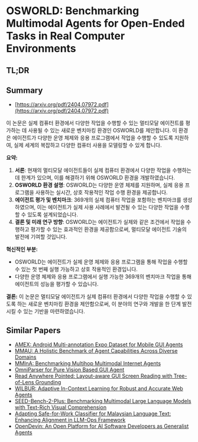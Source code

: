 # OSWORLD: Benchmarking Multimodal Agents for Open-Ended Tasks in Real Computer Environments
## TL;DR
## Summary
- [https://arxiv.org/pdf/2404.07972.pdf](https://arxiv.org/pdf/2404.07972.pdf)

이 논문은 실제 컴퓨터 환경에서 다양한 작업을 수행할 수 있는 멀티모달 에이전트를 평가하는 데 사용될 수 있는 새로운 벤치마킹 환경인 OSWORLD를 제안합니다. 이 환경은 에이전트가 다양한 운영 체제와 응용 프로그램에서 작업을 수행할 수 있도록 지원하여, 실제 세계의 복잡하고 다양한 컴퓨터 사용을 모델링할 수 있게 합니다.

**요약:**
1. **서론**: 현재의 멀티모달 에이전트들이 실제 컴퓨터 환경에서 다양한 작업을 수행하는 데 한계가 있으며, 이를 해결하기 위해 OSWORLD 환경을 개발하였습니다.
2. **OSWORLD 환경 설명**: OSWORLD는 다양한 운영 체제를 지원하며, 실제 응용 프로그램을 사용하는 실시간, 상호 작용적인 작업 수행 환경을 제공합니다.
3. **에이전트 평가 및 벤치마크**: 369개의 실제 컴퓨터 작업을 포함하는 벤치마크를 생성하였으며, 이는 에이전트가 실제 사용 사례에서 발견될 수 있는 다양한 작업을 수행할 수 있도록 설계되었습니다.
4. **결론 및 미래 연구 방향**: OSWORLD는 에이전트가 실제와 같은 조건에서 작업을 수행하고 평가할 수 있는 효과적인 환경을 제공함으로써, 멀티모달 에이전트 기술의 발전에 기여할 것입니다.

**혁신적인 부분:**
- OSWORLD는 에이전트가 실제 운영 체제와 응용 프로그램을 통해 작업을 수행할 수 있는 첫 번째 실행 가능하고 상호 작용적인 환경입니다.
- 다양한 운영 체제와 응용 프로그램에서 실행 가능한 369개의 벤치마크 작업을 통해 에이전트의 성능을 평가할 수 있습니다.

**결론:**
이 논문은 멀티모달 에이전트가 실제 컴퓨터 환경에서 다양한 작업을 수행할 수 있도록 하는 새로운 벤치마킹 환경을 제안함으로써, 이 분야의 연구와 개발을 한 단계 발전시킬 수 있는 기반을 마련하였습니다.

## Similar Papers
- [AMEX: Android Multi-annotation Expo Dataset for Mobile GUI Agents](2407.17490.md)
- [MMAU: A Holistic Benchmark of Agent Capabilities Across Diverse Domains](2407.18961.md)
- [MMInA: Benchmarking Multihop Multimodal Internet Agents](2404.09992.md)
- [OmniParser for Pure Vision Based GUI Agent](2408.00203.md)
- [Read Anywhere Pointed: Layout-aware GUI Screen Reading with Tree-of-Lens Grounding](2406.19263.md)
- [WILBUR: Adaptive In-Context Learning for Robust and Accurate Web Agents](2404.05902.md)
- [SEED-Bench-2-Plus: Benchmarking Multimodal Large Language Models with Text-Rich Visual Comprehension](2404.16790.md)
- [Adapting Safe-for-Work Classifier for Malaysian Language Text: Enhancing Alignment in LLM-Ops Framework](2407.20729.md)
- [OpenDevin: An Open Platform for AI Software Developers as Generalist Agents](2407.16741.md)
